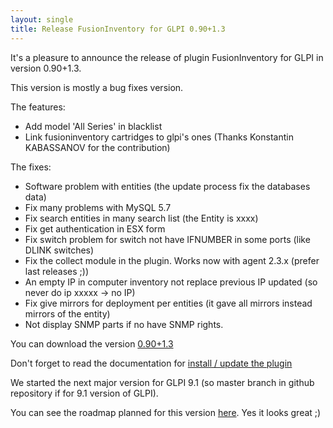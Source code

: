 ```yaml
---
layout: single
title: Release FusionInventory for GLPI 0.90+1.3
---
```


It's a pleasure to announce the release of plugin FusionInventory for GLPI in version 0.90+1.3.

This version is mostly a bug fixes version.

The features:

* Add model 'All Series' in blacklist
* Link fusioninventory cartridges to glpi's ones (Thanks Konstantin KABASSANOV for the contribution)

The fixes:

* Software problem with entities (the update process fix the databases data)
* Fix many problems with MySQL 5.7
* Fix search entities in many search list (the Entity is xxxx)
* Fix get authentication in ESX form
* Fix switch problem for switch not have IFNUMBER in some ports (like DLINK switches)
* Fix the collect module in the plugin. Works now with agent 2.3.x (prefer last releases ;))
* An empty IP in computer inventory not replace previous IP updated (so never do ip xxxxx -> no IP)
* Fix give mirrors for deployment per entities (it gave all mirrors instead mirrors of the entity)
* Not display SNMP parts if no have SNMP rights.

You can download the version [0.90+1.3](https://github.com/fusioninventory/fusioninventory-for-glpi/releases/tag/glpi090%2B1.3)

Don't forget to read the documentation for [install / update the plugin](https://documentation.fusioninventory.org/%20FusionInventory_for_GLPI/%20%20Installation%20%26%20update/1.installation/)

We started the next major version for GLPI 9.1 (so master branch in github repository if for 9.1 version of GLPI).

You can see the roadmap planned for this version [here](https://github.com/fusioninventory/fusioninventory-for-glpi/milestones/0.91+1.0). Yes it looks great ;)

